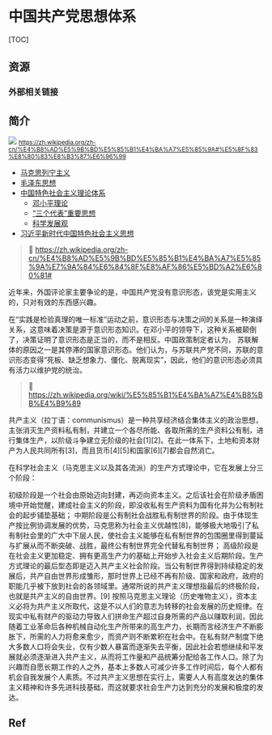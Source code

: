 # 中国共产党思想体系

[TOC]



## 资源
### 外部相关链接



## 简介
![](../../../../../../../../../Assets/Pics/Screenshot%202025-04-30%20at%2016.37.21.png)
<small><a>https://zh.wikipedia.org/zh-cn/%E4%B8%AD%E5%9B%BD%E5%85%B1%E4%BA%A7%E5%85%9A#%E5%8F%83%E8%80%83%E8%B3%87%E6%96%99</a></small>
- [马克思列宁主义](https://zh.wikipedia.org/wiki/%E9%A9%AC%E5%85%8B%E6%80%9D%E5%88%97%E5%AE%81%E4%B8%BB%E4%B9%89)
- [毛泽东思想](https://zh.wikipedia.org/wiki/%E6%AF%9B%E6%B3%BD%E4%B8%9C%E6%80%9D%E6%83%B3 "毛泽东思想")
- [中国特色社会主义理论体系](https://zh.wikipedia.org/wiki/%E4%B8%AD%E5%9B%BD%E7%89%B9%E8%89%B2%E7%A4%BE%E4%BC%9A%E4%B8%BB%E4%B9%89 "中国特色社会主义")
    - [邓小平理论](https://zh.wikipedia.org/wiki/%E9%82%93%E5%B0%8F%E5%B9%B3%E7%90%86%E8%AE%BA "邓小平理论")
    - [“三个代表”重要思想](https://zh.wikipedia.org/wiki/%E2%80%9C%E4%B8%89%E4%B8%AA%E4%BB%A3%E8%A1%A8%E2%80%9D%E9%87%8D%E8%A6%81%E6%80%9D%E6%83%B3 "“三个代表”重要思想")
    - [科学发展观](https://zh.wikipedia.org/wiki/%E7%A7%91%E5%AD%A6%E5%8F%91%E5%B1%95%E8%A7%82 "科学发展观")
- [习近平新时代中国特色社会主义思想](https://zh.wikipedia.org/wiki/%E4%B9%A0%E8%BF%91%E5%B9%B3%E6%96%B0%E6%97%B6%E4%BB%A3%E4%B8%AD%E5%9B%BD%E7%89%B9%E8%89%B2%E7%A4%BE%E4%BC%9A%E4%B8%BB%E4%B9%89%E6%80%9D%E6%83%B3 "习近平新时代中国特色社会主义思想")

> 🔗 https://zh.wikipedia.org/zh-cn/%E4%B8%AD%E5%9B%BD%E5%85%B1%E4%BA%A7%E5%85%9A%E7%9A%84%E6%84%8F%E8%AF%86%E5%BD%A2%E6%80%81#

近年来，外国评论家主要争论的是，中国共产党没有意识形态，该党是实用主义的，只对有效的东西感兴趣。

在“实践是检验真理的唯一标准”运动之前，意识形态与决策之间的关系是一种演绎关系，这意味着决策是源于意识形态知识。在邓小平的领导下，这种关系被颠倒了，决策证明了意识形态是正当的，而不是相反。中国政策制定者认为， 苏联解体的原因之一是其停滞的国家意识形态。他们认为，与苏联共产党不同，苏联的意识形态变得“死板、缺乏想象力、僵化、脱离现实”，因此，他们的意识形态必须具有活力以维护党的统治。

> 🔗 https://zh.wikipedia.org/wiki/%E5%85%B1%E4%BA%A7%E4%B8%BB%E4%B9%89

共产主义（拉丁语：communismus）是一种共享经济结合集体主义的政治思想，主张消灭生产资料私有制，并建立一个各尽所能、各取所需的生产资料公有制，进行集体生产，以阶级斗争建立无阶级的社会[1][2]。在此一体系下，土地和资本财产为人民共同所有[3]，而且货币[4][5]和国家[6][7]都会自然消亡。

在科学社会主义（马克思主义以及其各流派）的生产方式理论中，它在发展上分三个阶段：

初级阶段是一个社会由原始迈向封建，再迈向资本主义。之后该社会在阶级矛盾困境中开始觉醒，建成社会主义的阶段，即没收私有生产资料为国有化并为公有制社会的起步铺垫基础；
中期阶段是公有制社会战胜私有制世界的阶段。由于体现生产按比例协调发展的优势，马克思称为社会主义优越性[8]，能够极大地吸引了私有制社会里的广大中下层人民，使社会主义能够在私有制世界的包围圈里得到蔓延与扩展从而不断突破、战胜，最终公有制世界完全代替私有制世界；
高级阶段是在社会主义更加稳定、拥有更高生产力的基础上开始步入社会主义后期阶段。生产方式理论的最后型态即是迈入共产主义社会阶段。当公有制世界得到持续稳定的发展后，共产自由世界形成雏形，那时世界上已经不再有阶级、国家和政府，政府的职能几乎被下放到社会的各领域里。通常所说的共产主义理想指最后的终极阶段，也就是共产主义的自由世界。[9]
按照马克思主义理论（历史唯物主义），资本主义必将为共产主义所取代，这是不以人们的意志为转移的社会发展的历史规律。在现实中私有财产的驱动力导致人们拼命生产超过自身所需的产品以赚取利润，因此随着工业革命后各种机械自动化生产所带来的高生产力，长期而言经济生产不断膨胀下，所需的人力将愈来愈少，而资产则不断累积在社会中。在私有财产制度下绝大多数人口将会失业，仅有少数人暴富而逐渐失去平衡，因此社会若想继续和平发展就必须逐渐进入共产主义，从而将工作量和产品统筹分配给各工作人口。除了为兴趣而自愿长期工作的人之外，基本上多数人可减少许多工作时间后，每个人都有机会自我发展个人素质。不过共产主义思想在实行上，需要人人有高度发达的集体主义精神和许多先进科技基础，而这就要求社会生产力达到充分的发展和极度的发达。



## Ref
